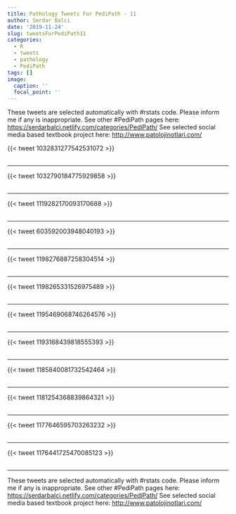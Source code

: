 ```yaml
---
title: Pathology Tweets For PediPath - 11
author: Serdar Balci
date: '2019-11-24'
slug: tweetsForPediPath11
categories:
  - R
  - tweets
  - pathology
  - PediPath
tags: []
image:
  caption: ''
  focal_point: ''
---
```



These tweets are selected automatically with #rstats code. Please inform me if any is inappropriate.
See other #PediPath pages here: https://serdarbalci.netlify.com/categories/PediPath/ 
See selected social media based textbook project here: http://www.patolojinotlari.com/

{{< tweet 1032831277542531072 >}}
<br>
<br>
<hr>
{{< tweet 1032790184775929858 >}}
<br>
<br>
<hr>
{{< tweet 1119282170093170688 >}}
<br>
<br>
<hr>
{{< tweet 603592003948040193 >}}
<br>
<br>
<hr>
{{< tweet 1198276887258304514 >}}
<br>
<br>
<hr>
{{< tweet 1198265331526975489 >}}
<br>
<br>
<hr>
{{< tweet 1195469068746264576 >}}
<br>
<br>
<hr>
{{< tweet 1193168439818555393 >}}
<br>
<br>
<hr>
{{< tweet 1185840081732542464 >}}
<br>
<br>
<hr>
{{< tweet 1181254368839864321 >}}
<br>
<br>
<hr>
{{< tweet 1177646595703263232 >}}
<br>
<br>
<hr>
{{< tweet 1176441725470085123 >}}
<br>
<br>
<hr>


These tweets are selected automatically with #rstats code. Please inform me if any is inappropriate.
See other #PediPath pages here: https://serdarbalci.netlify.com/categories/PediPath/ 
See selected social media based textbook project here: http://www.patolojinotlari.com/
